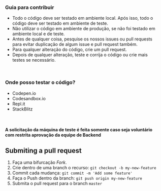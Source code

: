 ### Guia para contribuir
- Todo o código deve ser testado em ambiente local. Após isso, todo o código deve ser testado em ambiente de teste.
- Não utilizar o código em ambiente de produção, se não foi testado em ambiente local e de teste.
- Antes de qualquer coisa, pesquise os nossos issues ou pull requests para evitar duplicação de algum issue e pull request também.
- Para qualquer alteração do código, crie um pull request. 
- Depois de qualquer alteração, teste e corrija o código ou crie mais testes se necessário.

<br>

### Onde posso testar o código?
- Codepen.io
- Codesandbox.io
- Repl.it
- StackBlitz

<br>

#### A solicitação da máquina de teste é feita somente caso seja voluntário com restrita aprovação da equipe de Backend

## Submiting a pull request

1. Faça uma bifurcação *Fork*.
2. Crie dentro de uma branch o recurso: `git checkout -b my-new-feature`
3. Commit cada mudança: `git commit -m 'Add some feature'`
4. Faça o Push dentro da branch: `git push origin my-new-feature`
5. Submita o pull request para o branch `master`
